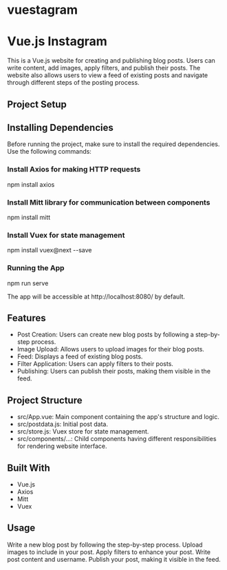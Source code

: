 # vuestagram

# Vue.js Instagram

This is a Vue.js website for creating and publishing blog posts. Users can write content, add images, apply filters, and publish their posts. The website also allows users to view a feed of existing posts and navigate through different steps of the posting process.

## Project Setup

## Installing Dependencies
Before running the project, make sure to install the required dependencies. Use the following commands:

### Install Axios for making HTTP requests
npm install axios

### Install Mitt library for communication between components
npm install mitt

### Install Vuex for state management
npm install vuex@next --save

### Running the App
npm run serve

The app will be accessible at http://localhost:8080/ by default.

## Features
- Post Creation: Users can create new blog posts by following a step-by-step process.
- Image Upload: Allows users to upload images for their blog posts.
- Feed: Displays a feed of existing blog posts.
- Filter Application: Users can apply filters to their posts.
- Publishing: Users can publish their posts, making them visible in the feed.

## Project Structure
- src/App.vue: Main component containing the app's structure and logic.
- src/postdata.js: Initial post data.
- src/store.js: Vuex store for state management.
- src/components/...: Child components having different responsibilities for rendering website interface.

## Built With
- Vue.js
- Axios
- Mitt
- Vuex

## Usage
Write a new blog post by following the step-by-step process.
Upload images to include in your post.
Apply filters to enhance your post.
Write post content and username.
Publish your post, making it visible in the feed.


